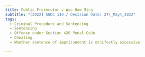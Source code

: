 ```yaml
---
title: Public Prosecutor v Woo Haw Ming
subtitle: "[2022] SGDC 110 / Decision Date: 27\_May\_2022"
tags:
  - Criminal Procedure and Sentencing
  - Sentencing
  - Offence under Section 420 Penal Code
  - Cheating
  - Whether sentence of imprisonment is manifestly excessive

---
```

